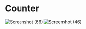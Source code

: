 # Counter
![Screenshot (66)](https://user-images.githubusercontent.com/73783008/223431383-a33ed1ed-2402-40ae-bb9d-2ecb5a37d37d.png)
![Screenshot (46)](https://user-images.githubusercontent.com/73783008/223431397-9f99e337-5d2e-4055-8542-345de36629d6.png)
